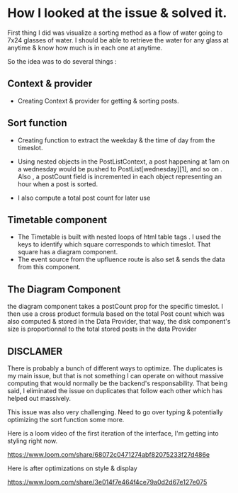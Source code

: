 # How I looked at the issue & solved it.

First thing I did was visualize a sorting method as a flow of water going to 7x24 glasses of water. I should be able to retrieve the water for any glass at anytime & know how much is in each one at anytime.

So the idea was to do several things :

## Context & provider

- Creating Context & provider for getting & sorting posts.


## Sort function

- Creating function to extract the weekday & the time of day from the timeslot.

- Using nested objects in the PostListContext, a post happening at 1am on a wednesday would be pushed to PostList[wednesday][1], and so on . Also , a postCount field is incremented in each object representing an hour when a post is sorted.

- I also compute a total post count for later use

## Timetable component

- The Timetable is built with nested loops of html table tags . I used the keys to identify which square corresponds to which timeslot. That square has a diagram component.
- The event source from the upfluence route is also set & sends the data from this component.

## The Diagram Component

the diagram component takes a postCount prop for the specific timeslot. I then use a cross product formula based on the total Post count which was also computed & stored in the Data Provider, that way, the disk component's size is proportionnal to the total stored posts in the data Provider


## DISCLAMER

There is probably a bunch of different ways to optimize. The duplicates is my main issue, but that is not something I can operate on without massive computing that would normally be the backend's responsability. That being said, I eliminated the issue on duplicates that follow each other which has helped out massively.


This issue was also very challenging. Need to go over typing & potentially optimizing the sort function some more.

Here is a loom video of the first iteration of the interface, I'm getting into styling right now.

https://www.loom.com/share/68072c0471274abf82075233f27d486e



Here is after optimizations on style & display

https://www.loom.com/share/3e014f7e464f4ce79a0d2d67e127e075
